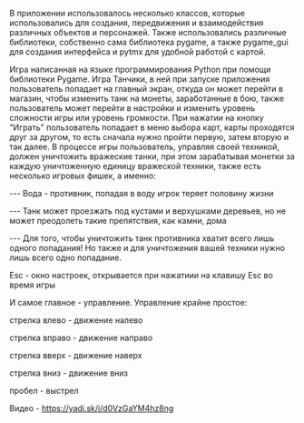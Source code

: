 В приложении использовалось несколько классов, которые использовались для создания, передвижения и взаимодействия различных объектов и персонажей. 
Также использовались различные библиотеки, собственно сама библиотека pygame, а также pygame_gui для создания интерфейса и pytmx для удобной работой с картой.

Игра написанная на языке программирования Python при помощи библиотеки Pygame. 
    Игра Танчики, в ней при запуске приложения пользователь попадает на главный экран,
откуда он может перейти в магазин, чтобы изменить танк на монеты, заработанные в бою,
также пользователь может перейти в настройки и изменить уровень сложности игры или уровень громкости.
    При нажатии на кнопку "Играть" пользователь попадает в меню выбора карт, карты проходятся друг за другом,
то есть сначала нужно пройти первую, затем вторую и так далее.
    В процессе игры пользователь, управляя своей техникой, должен уничтожить вражеские танки,
при этом зарабатывая монетки за каждую уничтоженную единицу вражеской техники, также есть несколько игровых фишек, а именно:

--- Вода - противник, попадая в воду игрок теряет половину жизни

--- Танк может проезжать под кустами и верхушками деревьев, но не может преодолеть такие препятствия, как камни, дома

--- Для того, чтобы уничтожить танк противника хватит всего лишь одного попадания! Но также и для уничтожения вашей техники нужно лишь всего одно попадание.

Esc - окно настроек, открывается при нажатиии на клавишу Esc во время игры

И самое главное - управление. Управление крайне простое:

стрелка влево - движение налево

стрелка вправо - движение направо

стрелка вверх - движение наверх

стрелка вниз - движение вниз

пробел - выстрел

Видео - https://yadi.sk/i/d0VzGaYM4hz8ng
